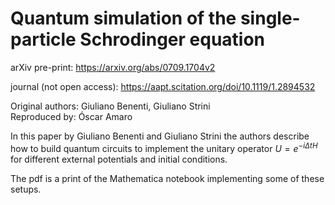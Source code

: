 # Quantum simulation of the single-particle Schrodinger equation


arXiv pre-print: https://arxiv.org/abs/0709.1704v2

journal (not open access): https://aapt.scitation.org/doi/10.1119/1.2894532

Original authors: Giuliano Benenti, Giuliano Strini \
Reproduced by: Óscar Amaro

In this paper by Giuliano Benenti and Giuliano Strini the authors describe how to build quantum circuits to implement the unitary operator $U=e^{-i \Delta t H}$ for different external potentials and initial conditions.

The pdf is a print of the Mathematica notebook implementing some of these setups.

